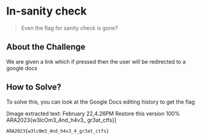 # In-sanity check
> Even the flag for sanity check is gone?

## About the Challenge
We are given a link which if pressed then the user will be redirected to a google docs

## How to Solve?
To solve this, you can look at the Google Docs editing history to get the flag


[Image extracted text: February 22,4.26PM
Restore this version
100%
ARA2023{w3lcOm3_4nd_h4v3_
gr3at_ctfs}]


```
ARA2023{w3lc0m3_4nd_h4v3_4_gr3at_ctfs}
```